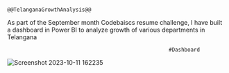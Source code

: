                                                 @@TelanganaGrowthAnalysis@@
As part of the September month Codebaiscs resume challenge, I have built a dashboard in Power BI to analyze growth of various departments in Telangana



                                                        #Dashboard
![Screenshot 2023-10-11 162235](https://github.com/venkateshkadari493/Project-Portfolio/assets/144048777/21d9954d-1e7e-4949-86a7-7d3972dd02c3)
